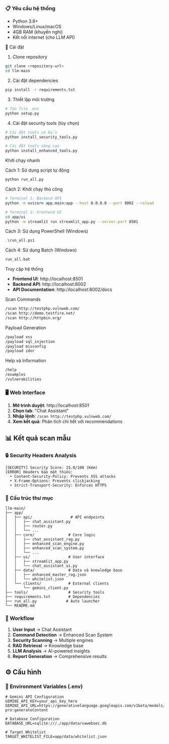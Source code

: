 
### 📋 Yêu cầu hệ thống
- Python 3.8+
- Windows/Linux/macOS
- 4GB RAM (khuyến nghị)
- Kết nối internet (cho LLM API)

🔧 Cài đặt

1. Clone repository
```bash
git clone <repository-url>
cd llm-main
```

2. Cài đặt dependencies
```bash
pip install -r requirements.txt
```

3. Thiết lập môi trường
```bash
# Tạo file .env
python setup.py
```

4. Cài đặt security tools (tùy chọn)
```bash
# Cài đặt tools cơ bản
python install_security_tools.py

# Cài đặt tools nâng cao
python install_enhanced_tools.py
```

Khởi chạy nhanh

Cách 1: Sử dụng script tự động
```bash
python run_all.py
```

Cách 2: Khởi chạy thủ công
```bash
# Terminal 1: Backend API
python -m uvicorn app.main:app --host 0.0.0.0 --port 8002 --reload

# Terminal 2: Frontend UI
cd app/ui
python -m streamlit run streamlit_app.py --server.port 8501
```

Cách 3: Sử dụng PowerShell (Windows)
```powershell
.\run_all.ps1
```

Cách 4: Sử dụng Batch (Windows)
```cmd
run_all.bat
```
Truy cập hệ thống
- **Frontend UI**: http://localhost:8501
- **Backend API**: http://localhost:8002
- **API Documentation**: http://localhost:8002/docs

Scan Commands
```bash
/scan http://testphp.vulnweb.com/
/scan http://demo.testfire.net/
/scan http://httpbin.org/
```

Payload Generation
```bash
/payload xss
/payload sql_injection
/payload misconfig
/payload idor
```

Help và Information
```bash
/help
/examples
/vulnerabilities
```

### 🖥️ Web Interface

1. **Mở trình duyệt**: http://localhost:8501
2. **Chọn tab**: "Chat Assistant"
3. **Nhập lệnh**: `/scan http://testphp.vulnweb.com/`
4. **Xem kết quả**: Phân tích chi tiết với recommendations

## 📊 Kết quả scan mẫu

### 🔒 Security Headers Analysis
```
[SECURITY] Security Score: 15.0/100 (Kém)
[ERROR] Headers bảo mật thiếu:
  • Content-Security-Policy: Prevents XSS attacks
  • X-Frame-Options: Prevents clickjacking
  • Strict-Transport-Security: Enforces HTTPS
```
### 📁 Cấu trúc thư mục
```
llm-main/
├── app/
│   ├── api/                 # API endpoints
│   │   ├── chat_assistant.py
│   │   ├── router.py
│   │   └── ...
│   ├── core/               # Core logic
│   │   ├── chat_assistant_rag.py
│   │   ├── enhanced_scan_engine.py
│   │   ├── enhanced_scan_system.py
│   │   └── ...
│   ├── ui/                 # User interface
│   │   ├── streamlit_app.py
│   │   └── chat_assistant_ui.py
│   ├── data/               # Data và knowledge base
│   │   ├── enhanced_master_rag.json
│   │   └── whitelist.json
│   └── clients/            # External clients
│       └── gemini_client.py
├── tools/                  # Security tools
├── requirements.txt        # Dependencies
├── run_all.py             # Auto launcher
└── README.md
```

### 🔄 Workflow
1. **User Input** → Chat Assistant
2. **Command Detection** → Enhanced Scan System
3. **Security Scanning** → Multiple engines
4. **RAG Retrieval** → Knowledge base
5. **LLM Analysis** → AI-powered insights
6. **Report Generation** → Comprehensive results

## ⚙️ Cấu hình

### 🔑 Environment Variables (.env)
```env
# Gemini API Configuration
GEMINI_API_KEY=your_api_key_here
GEMINI_API_URL=https://generativelanguage.googleapis.com/v1beta/models/gemini-pro:generateContent

# Database Configuration
DATABASE_URL=sqlite:///./app/data/vawebsec.db

# Target Whitelist
TARGET_WHITELIST_FILE=app/data/whitelist.json
```

